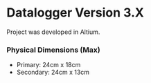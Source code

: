 # Datalogger Version 3.X

Project was developed in Altium.

### Physical Dimensions (Max)
* Primary: 24cm x 18cm
* Secondary: 24cm x 13cm
